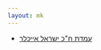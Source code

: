 ```yaml
---
layout: mk
---
```

* <i class="fa fa-globe"></i> [עמדת ח"כ ישראל אייכלר](https://archive.today/MDKEV#selection-1923.1-1923.109)

